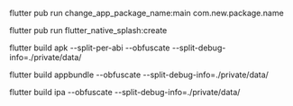 <!-- Change Package Name Android Command -->
flutter pub run change_app_package_name:main com.new.package.name

<!-- Change Splash Screen -->
flutter pub run flutter_native_splash:create

<!-- BUILD APK FOR TEST -->
flutter build apk --split-per-abi --obfuscate --split-debug-info=./private/data/

<!-- BUILD APPBUNDLE FOR RELEASE in Playstore (Android) -->
flutter build appbundle --obfuscate --split-debug-info=./private/data/

<!-- BUILD APPBUNDLE FOR RELEASE in AppStore (iOS) -->
flutter build ipa --obfuscate --split-debug-info=./private/data/
